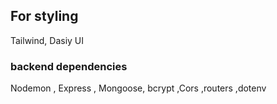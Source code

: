 ## For styling 
Tailwind,
Dasiy UI

### backend dependencies 
Nodemon , Express , Mongoose, bcrypt ,Cors ,routers ,dotenv